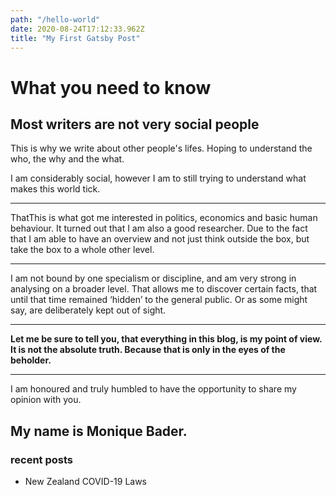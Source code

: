 ```yaml
---
path: "/hello-world"
date: 2020-08-24T17:12:33.962Z
title: "My First Gatsby Post"
---
```

# What you need to know

## Most writers are not very social people

This is why we write about other people's lifes. Hoping to understand the who, the why and the what.


I am considerably social, however I am to still trying to understand what makes this world tick.

---

ThatThis is what got me interested in politics, economics and basic human behaviour. It turned out that I am also a good researcher. Due to the fact that I am able to have an overview and not just think outside the box, but take the box to a whole other level.

---

I am not bound by one specialism or discipline, and am very strong in analysing on a broader level. That allows me to discover certain facts, that until that time remained ‘hidden’ to the general public. Or as some might say, are deliberately kept out of sight. 

---


**Let me be sure to tell you, that everything in this blog, is my point of view. It is not the absolute truth. Because that is only in the eyes of the beholder.**  

---

I am honoured and truly humbled to have the opportunity to share my opinion with you.

## My name is Monique Bader.

### recent posts

- New Zealand COVID-19 Laws

